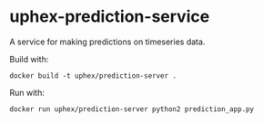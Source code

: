 # uphex-prediction-service
A service for making predictions on timeseries data.

Build with:

    docker build -t uphex/prediction-server .

Run with:

    docker run uphex/prediction-server python2 prediction_app.py
